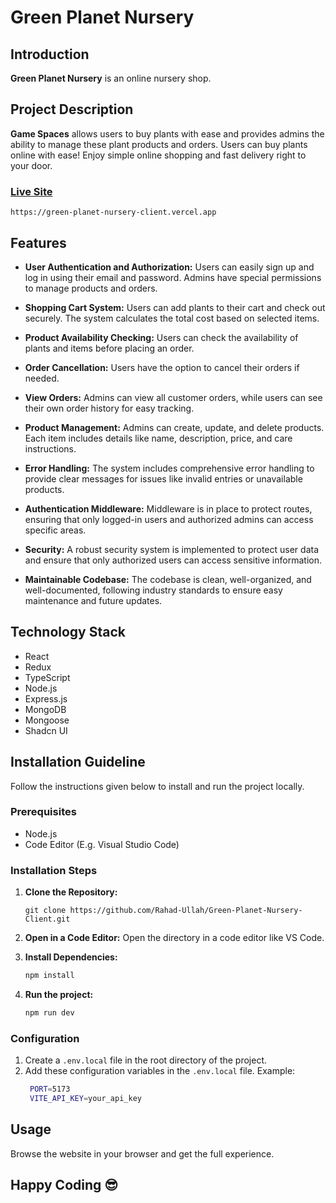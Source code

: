 # Green Planet Nursery

## Introduction

**Green Planet Nursery** is an online nursery shop.

## Project Description

**Game Spaces** allows users to buy plants with ease and provides admins the ability to manage these plant products and orders. Users can buy plants online with ease! Enjoy simple online shopping and fast delivery right to your door.

### [Live Site](https://green-planet-nursery-client.vercel.app)

```base
https://green-planet-nursery-client.vercel.app
```

## Features

- **User Authentication and Authorization:**
  Users can easily sign up and log in using their email and password. Admins have special permissions to manage products and orders.

- **Shopping Cart System:**
  Users can add plants to their cart and check out securely. The system calculates the total cost based on selected items.

- **Product Availability Checking:**
  Users can check the availability of plants and items before placing an order.

- **Order Cancellation:**
  Users have the option to cancel their orders if needed.

- **View Orders:**
  Admins can view all customer orders, while users can see their own order history for easy tracking.

- **Product Management:**
  Admins can create, update, and delete products. Each item includes details like name, description, price, and care instructions.

- **Error Handling:**
  The system includes comprehensive error handling to provide clear messages for issues like invalid entries or unavailable products.

- **Authentication Middleware:**
  Middleware is in place to protect routes, ensuring that only logged-in users and authorized admins can access specific areas.

- **Security:**
  A robust security system is implemented to protect user data and ensure that only authorized users can access sensitive information.

- **Maintainable Codebase:**
  The codebase is clean, well-organized, and well-documented, following industry standards to ensure easy maintenance and future updates.

## Technology Stack

- React
- Redux
- TypeScript
- Node.js
- Express.js
- MongoDB
- Mongoose
- Shadcn UI

## Installation Guideline

Follow the instructions given below to install and run the project locally.

### Prerequisites

- Node.js
- Code Editor (E.g. Visual Studio Code)

### Installation Steps

1. **Clone the Repository:**

   ```base
   git clone https://github.com/Rahad-Ullah/Green-Planet-Nursery-Client.git
   ```

2. **Open in a Code Editor:**
   Open the directory in a code editor like VS Code.
3. **Install Dependencies:**

   ```markdown
   npm install
   ```

4. **Run the project:**

   ```markdown
   npm run dev
   ```

### Configuration

1. Create a `.env.local` file in the root directory of the project.
2. Add these configuration variables in the `.env.local` file.
   Example:
   ```bash
    PORT=5173
    VITE_API_KEY=your_api_key
   ```

## Usage

Browse the website in your browser and get the full experience.

## Happy Coding 😎

